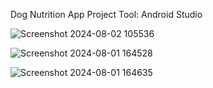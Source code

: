 Dog Nutrition App Project
Tool: Android Studio

![Screenshot 2024-08-02 105536](https://github.com/user-attachments/assets/8aca758c-0a54-431f-858c-35cd8e2f875e)

![Screenshot 2024-08-01 164528](https://github.com/user-attachments/assets/274ffaa7-e5e9-4de8-8038-3f0bf8b3984a)

![Screenshot 2024-08-01 164635](https://github.com/user-attachments/assets/8fbafb51-24dc-44b4-a540-93dfc4ef0f7d)

